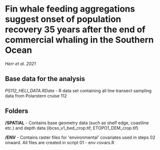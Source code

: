 # Fin whale feeding aggregations suggest onset of population recovery 35 years after the end of commercial whaling in the Southern Ocean
*Herr et al. 2021*
## Base data for the analysis
*PS112_HELI_DATA.RData* - R data set containing all line transect sampling data from Polarstern cruise 112

## Folders
**/SPATIAL** - Contains base geometry data (such as shelf edge, coastline etc.) and depth data (ibcso_v1_bed_crop.tif, ETOPO1_DEM_crop.tif)

**/ENV** - Contains raster files for 'environmental' covariates used in steps 02 onward. All files are created in script 01 - env covars.R
